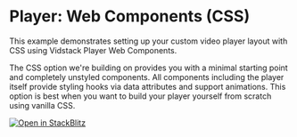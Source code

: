 # Player: Web Components (CSS)

This example demonstrates setting up your custom video player layout with CSS using Vidstack Player
Web Components.

The CSS option we're building on provides you with a minimal starting point and completely
unstyled components. All components including the player itself provide styling hooks via data
attributes and support animations. This option is best when you want to build your player yourself
from scratch using vanilla CSS.

[![Open in StackBlitz](https://developer.stackblitz.com/img/open_in_stackblitz.svg)][stackblitz-demo]

[stackblitz-demo]: https://stackblitz.com/fork/github/vidstack/examples/tree/player/web-components/css?title=Vidstack%20Player%20-%20Web%20Components%20%28CSS%29&file=src/main.ts&showSidebar=1
